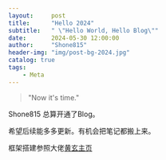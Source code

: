 ```yaml
---
layout:     post
title:      "Hello 2024"
subtitle:   " \"Hello World, Hello Blog\""
date:       2024-05-30 12:00:00
author:     "Shone815"
header-img: "img/post-bg-2024.jpg"
catalog: true
tags:
    - Meta
---
```

> "Now it's time."

Shone815 总算开通了Blog。

希望后续能多多更新。有机会把笔记都搬上来。

框架搭建参照大佬[黄玄主页](https://haungxuam.me/)
